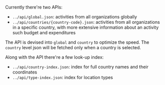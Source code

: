 Currently there're two APIs:

- `../api/global.json`: activities from all organizations globally
- `../api/countries/{country-code}.json`: activities from all organizations in a specific country, with more extensive information about an activity such budget and expenditures

The API is devised into `global` and `country` to optimize the speed. The `country` level json will be fetched only when a country is selected.

Along with the API there're a few look-up index:

- `../api/country-index.json`: index for full country names and their coordinates
- `../api/type-index.json`: index for location types 